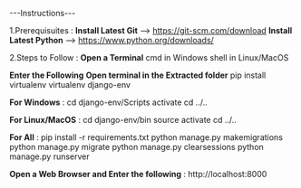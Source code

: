 ---Instructions---

1.Prerequisuites :
  **Install Latest Git** -->  https://git-scm.com/download
  **Install Latest Python** -->  https://www.python.org/downloads/

2.Steps to Follow :
**Open a Terminal**
  cmd in Windows
  shell in Linux/MacOS
  
**Enter the Following**
**Open terminal in the Extracted folder**
  pip install virtualenv
  virtualenv django-env
  
**For Windows** :
cd django-env/Scripts
activate
cd ../..

**For Linux/MacOS** :
cd django-env/bin
source activate
cd ../..

**For All** :
pip install -r requirements.txt
python manage.py makemigrations
python manage.py migrate
python manage.py clearsessions
python manage.py runserver

**Open a Web Browser and Enter the following** :
http://localhost:8000
